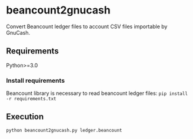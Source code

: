 # beancount2gnucash
Convert Beancount ledger files to account CSV files importable by GnuCash.

## Requirements
Python>=3.0

### Install requirements
Beancount library is necessary to read beancount ledger files:
```pip install -r requirements.txt```

## Execution
```python beancount2gnucash.py ledger.beancount```
